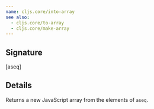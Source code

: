 ```yaml
---
name: cljs.core/into-array
see also:
  - cljs.core/to-array
  - cljs.core/make-array
---
```


## Signature
[aseq]


## Details

Returns a new JavaScript array from the elements of `aseq`.
